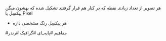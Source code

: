 هر تصویر از تعداد زیادی نقطه که در کنار هم قرار گرفتند تشکیل شده که بهشون میگن  پیکسِل یا Pixel

- هر پیکسِل رنگ مشخصی داره

#مفاهیم #پایه_ای #گرافیک #رندر
